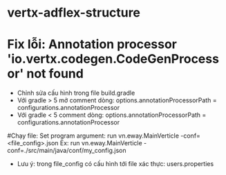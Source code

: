 # vertx-adflex-structure

# Fix lỗi: Annotation processor 'io.vertx.codegen.CodeGenProcessor' not found
* Chỉnh sửa cấu hình trong file build.gradle
* Với gradle > 5 mở comment dòng: options.annotationProcessorPath = configurations.annotationProcessor 
* Với gradle < 5 comment dòng: options.annotationProcessorPath = configurations.annotationProcessor

#Chạy file: 
Set program argument: run vn.eway.MainVerticle -conf=<file_config>.json
Ex: run vn.eway.MainVerticle -conf=./src/main/java/conf/my_config.json
 * Lưu ý: trong file_config có cấu hình tới file xác thực: users.properties

